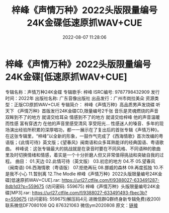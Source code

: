 ﻿---
title: 梓峰《声情万种》2022头版限量编号24K金碟低速原抓WAV+CUE
date: 2022-08-07 11:28:06
categories: 新碟专辑、稀有等精品
tags: 华语中文
---
# 梓峰《声情万种》2022头版限量编号24K金碟[低速原抓WAV+CUE]

专辑名称：声情万种24K金碟
专辑歌手: 梓峰
ISRC编号: 9787798432909
发行时间：2022年
出版社名称: 广东音像出版社
出品发行：广州市岗拉美朵
资源类型：正版CD原抓WAV+CUE
专辑简介：
梓峰《声情万种》高品质男声发烧碟 听天下
《声情万种》首版发行24K金碟CD,限量编号2千张
音乐是灵魂燃烧的声音
双眸到不了的地方
就请交给耳朵
情感到不了的地方
就请交给梓峰
他的声音温暖而性感
富有穿透力
在他的声音里感受清风
享受阳光...
性感迷人的嗓音、多年的现场演出经验所积累的深厚唱功，都一一展示在了复出后的首张专辑《声情万种》。在这张专辑里，“梓峰”以全新的形象，一鼓作气完成了《西海情歌》首次改编的粤语版；《此情可待》英文版；《望春风》闽南语和众多耳熟能详的经典国语、粤语歌曲。
梓峰说：这张专辑最大的挑战就是在录音时要在不同风格、不同语种的歌曲里及时切换情绪和情感，着实是一个十分折磨人但又非常值得挑战和突破自我的过程。
曲目：
01.天边
02.此情可待（英文版）
03.初恋的地方
04.不
05.望春风（闽南语)
06.西海情歌（粤语版）
07.拒绝再玩
08.挪威的森林
09.再度孤独
10.不是我不小心
11.暂别离
12.The Modle
梓峰《声情万种》2022头版限量编号24K金碟[低速原抓WAV+CUE].rar:
https://url27.ctfile.com/f/9388027-633491287-8db1d3?p=559675
(访问密码: 559675)
梓峰《声情万种》头版限量编号24K金碟[MP3].rar: https://url27.ctfile.com/f/9388027-633491493-fbec3b?p=559675
(访问密码: 559675)解压码4元
进微信群Q群终身新专辑免费(收200)
联系微信DF7080108 QQ 876321063
微信ym2020808
原文：[链接](https://blog.sina.com.cn/s/blog_1647c7e7601030yr2.html)